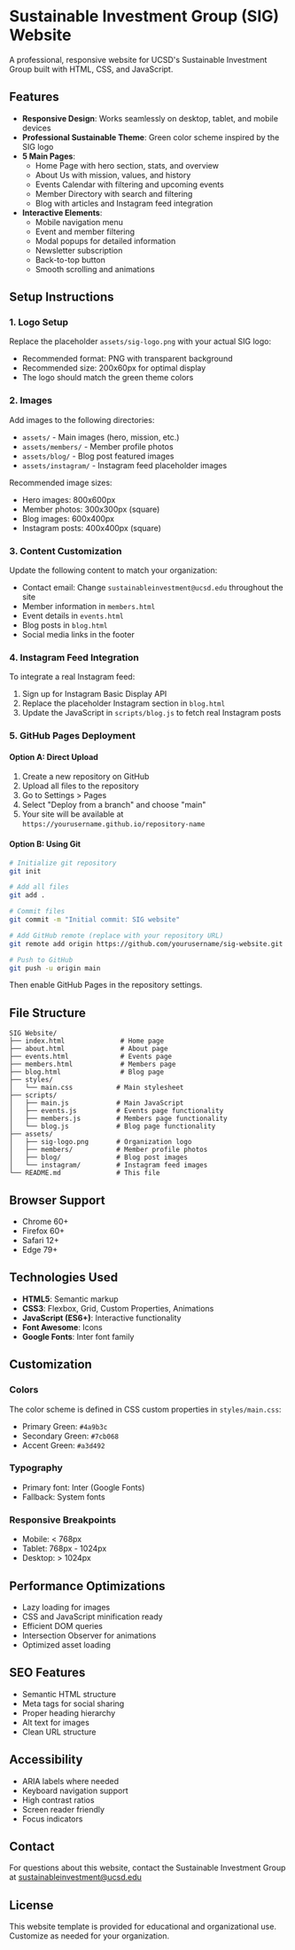 # Sustainable Investment Group (SIG) Website

A professional, responsive website for UCSD's Sustainable Investment Group built with HTML, CSS, and JavaScript.

## Features

- **Responsive Design**: Works seamlessly on desktop, tablet, and mobile devices
- **Professional Sustainable Theme**: Green color scheme inspired by the SIG logo
- **5 Main Pages**:
  - Home Page with hero section, stats, and overview
  - About Us with mission, values, and history
  - Events Calendar with filtering and upcoming events
  - Member Directory with search and filtering
  - Blog with articles and Instagram feed integration
- **Interactive Elements**:
  - Mobile navigation menu
  - Event and member filtering
  - Modal popups for detailed information
  - Newsletter subscription
  - Back-to-top button
  - Smooth scrolling and animations

## Setup Instructions

### 1. Logo Setup
Replace the placeholder `assets/sig-logo.png` with your actual SIG logo:
- Recommended format: PNG with transparent background
- Recommended size: 200x60px for optimal display
- The logo should match the green theme colors

### 2. Images
Add images to the following directories:
- `assets/` - Main images (hero, mission, etc.)
- `assets/members/` - Member profile photos
- `assets/blog/` - Blog post featured images
- `assets/instagram/` - Instagram feed placeholder images

Recommended image sizes:
- Hero images: 800x600px
- Member photos: 300x300px (square)
- Blog images: 600x400px
- Instagram posts: 400x400px (square)

### 3. Content Customization
Update the following content to match your organization:
- Contact email: Change `sustainableinvestment@ucsd.edu` throughout the site
- Member information in `members.html`
- Event details in `events.html`
- Blog posts in `blog.html`
- Social media links in the footer

### 4. Instagram Feed Integration
To integrate a real Instagram feed:
1. Sign up for Instagram Basic Display API
2. Replace the placeholder Instagram section in `blog.html`
3. Update the JavaScript in `scripts/blog.js` to fetch real Instagram posts

### 5. GitHub Pages Deployment

#### Option A: Direct Upload
1. Create a new repository on GitHub
2. Upload all files to the repository
3. Go to Settings > Pages
4. Select "Deploy from a branch" and choose "main"
5. Your site will be available at `https://yourusername.github.io/repository-name`

#### Option B: Using Git
```bash
# Initialize git repository
git init

# Add all files
git add .

# Commit files
git commit -m "Initial commit: SIG website"

# Add GitHub remote (replace with your repository URL)
git remote add origin https://github.com/yourusername/sig-website.git

# Push to GitHub
git push -u origin main
```

Then enable GitHub Pages in the repository settings.

## File Structure

```
SIG Website/
├── index.html              # Home page
├── about.html              # About page
├── events.html             # Events page
├── members.html            # Members page
├── blog.html               # Blog page
├── styles/
│   └── main.css           # Main stylesheet
├── scripts/
│   ├── main.js            # Main JavaScript
│   ├── events.js          # Events page functionality
│   ├── members.js         # Members page functionality
│   └── blog.js            # Blog page functionality
├── assets/
│   ├── sig-logo.png       # Organization logo
│   ├── members/           # Member profile photos
│   ├── blog/              # Blog post images
│   └── instagram/         # Instagram feed images
└── README.md              # This file
```

## Browser Support

- Chrome 60+
- Firefox 60+
- Safari 12+
- Edge 79+

## Technologies Used

- **HTML5**: Semantic markup
- **CSS3**: Flexbox, Grid, Custom Properties, Animations
- **JavaScript (ES6+)**: Interactive functionality
- **Font Awesome**: Icons
- **Google Fonts**: Inter font family

## Customization

### Colors
The color scheme is defined in CSS custom properties in `styles/main.css`:
- Primary Green: `#4a9b3c`
- Secondary Green: `#7cb068`
- Accent Green: `#a3d492`

### Typography
- Primary font: Inter (Google Fonts)
- Fallback: System fonts

### Responsive Breakpoints
- Mobile: < 768px
- Tablet: 768px - 1024px
- Desktop: > 1024px

## Performance Optimizations

- Lazy loading for images
- CSS and JavaScript minification ready
- Efficient DOM queries
- Intersection Observer for animations
- Optimized asset loading

## SEO Features

- Semantic HTML structure
- Meta tags for social sharing
- Proper heading hierarchy
- Alt text for images
- Clean URL structure

## Accessibility

- ARIA labels where needed
- Keyboard navigation support
- High contrast ratios
- Screen reader friendly
- Focus indicators

## Contact

For questions about this website, contact the Sustainable Investment Group at sustainableinvestment@ucsd.edu

## License

This website template is provided for educational and organizational use. Customize as needed for your organization.
